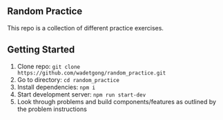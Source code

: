 ## Random Practice
This repo is a collection of different practice exercises.

## Getting Started
1. Clone repo: `git clone https://github.com/wadetgong/random_practice.git`
2. Go to directory: `cd random_practice`
3. Install dependencies: `npm i`
4. Start development server: `npm run start-dev`
5. Look through problems and build components/features as outlined by the problem instructions
